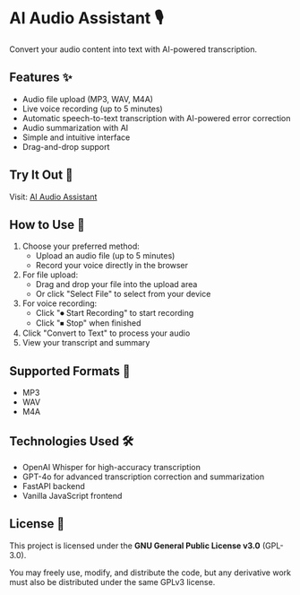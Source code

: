 # AI Audio Assistant 🎙️

Convert your audio content into text with AI-powered transcription.

## Features ✨

- Audio file upload (MP3, WAV, M4A)
- Live voice recording (up to 5 minutes)
- Automatic speech-to-text transcription with AI-powered error correction
- Audio summarization with AI
- Simple and intuitive interface
- Drag-and-drop support

## Try It Out 🚀

Visit: [AI Audio Assistant](https://nurlanjalil.tech/AI-Audio-Assistant/)

## How to Use 📝

1. Choose your preferred method:
   - Upload an audio file (up to 5 minutes)
   - Record your voice directly in the browser
2. For file upload:
   - Drag and drop your file into the upload area
   - Or click "Select File" to select from your device
3. For voice recording:
   - Click "⏺ Start Recording" to start recording
   - Click "⏹ Stop" when finished
4. Click "Convert to Text" to process your audio
5. View your transcript and summary

## Supported Formats 📁

- MP3
- WAV
- M4A

## Technologies Used 🛠️

- OpenAI Whisper for high-accuracy transcription
- GPT-4o for advanced transcription correction and summarization
- FastAPI backend
- Vanilla JavaScript frontend

## License 📄

This project is licensed under the **GNU General Public License v3.0** (GPL-3.0).  

You may freely use, modify, and distribute the code, but any derivative work must also be distributed under the same GPLv3 license.
